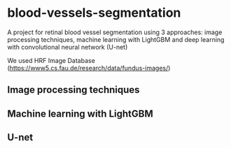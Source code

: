 # blood-vessels-segmentation
A project for retinal blood vessel segmentation using 3 approaches:  image processing techniques, machine learning with LightGBM and deep learning with convolutional neural network (U-net)

We used HRF Image Database (https://www5.cs.fau.de/research/data/fundus-images/)



## Image processing techniques

## Machine learning with LightGBM

## U-net 

